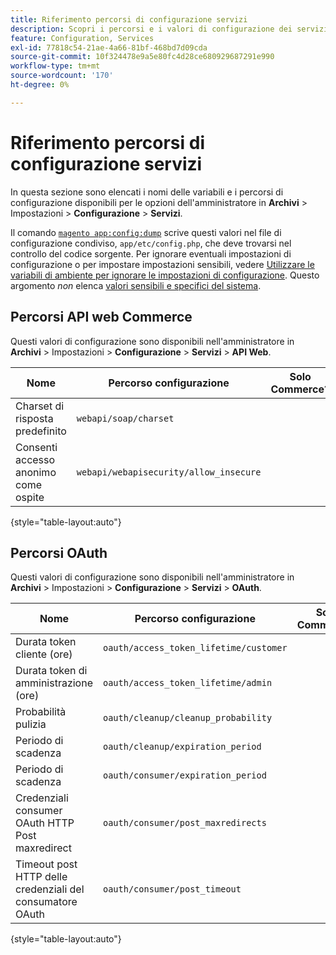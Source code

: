 ```yaml
---
title: Riferimento percorsi di configurazione servizi
description: Scopri i percorsi e i valori di configurazione dei servizi nelle impostazioni di amministrazione di Adobe Commerce. Scopri le opzioni di configurazione dell’integrazione di API web, OAuth e servizi.
feature: Configuration, Services
exl-id: 77818c54-21ae-4a66-81bf-468bd7d09cda
source-git-commit: 10f324478e9a5e80fc4d28ce680929687291e990
workflow-type: tm+mt
source-wordcount: '170'
ht-degree: 0%

---
```


# Riferimento percorsi di configurazione servizi

In questa sezione sono elencati i nomi delle variabili e i percorsi di configurazione disponibili per le opzioni dell&#39;amministratore in **Archivi** > Impostazioni > **Configurazione** > **Servizi**.

Il comando [`magento app:config:dump`](../cli/export-configuration.md) scrive questi valori nel file di configurazione condiviso, `app/etc/config.php`, che deve trovarsi nel controllo del codice sorgente. Per ignorare eventuali impostazioni di configurazione o per impostare impostazioni sensibili, vedere [Utilizzare le variabili di ambiente per ignorare le impostazioni di configurazione](override-config-settings.md#environment-variables). Questo argomento _non_ elenca [valori sensibili e specifici del sistema](config-reference-sens.md).

## Percorsi API web Commerce

Questi valori di configurazione sono disponibili nell&#39;amministratore in **Archivi** > Impostazioni > **Configurazione** > **Servizi** > **API Web**.

| Nome | Percorso configurazione | Solo Commerce? |
|--------------|--------------|--------------|
| Charset di risposta predefinito | `webapi/soap/charset` | <!-- ![Not Commerce-only](/help/assets/configuration/red-x.png) --> |
| Consenti accesso anonimo come ospite | `webapi/webapisecurity/allow_insecure` | <!-- ![Not Commerce-only](/help/assets/configuration/red-x.png) --> |

{style="table-layout:auto"}

## Percorsi OAuth

Questi valori di configurazione sono disponibili nell&#39;amministratore in **Archivi** > Impostazioni > **Configurazione** > **Servizi** > **OAuth**.

| Nome | Percorso configurazione | Solo Commerce? |
|--------------|--------------|--------------|
| Durata token cliente (ore) | `oauth/access_token_lifetime/customer` | <!-- ![Not Commerce-only](/help/assets/configuration/red-x.png) --> |
| Durata token di amministrazione (ore) | `oauth/access_token_lifetime/admin` | <!-- ![Not Commerce-only](/help/assets/configuration/red-x.png) --> |
| Probabilità pulizia | `oauth/cleanup/cleanup_probability` | <!-- ![Not Commerce-only](/help/assets/configuration/red-x.png) --> |
| Periodo di scadenza | `oauth/cleanup/expiration_period` | <!-- ![Not Commerce-only](/help/assets/configuration/red-x.png) --> |
| Periodo di scadenza | `oauth/consumer/expiration_period` | <!-- ![Not Commerce-only](/help/assets/configuration/red-x.png) --> |
| Credenziali consumer OAuth HTTP Post maxredirect | `oauth/consumer/post_maxredirects` | <!-- ![Not Commerce-only](/help/assets/configuration/red-x.png) --> |
| Timeout post HTTP delle credenziali del consumatore OAuth | `oauth/consumer/post_timeout` | <!-- ![Not Commerce-only](/help/assets/configuration/red-x.png) --> |

{style="table-layout:auto"}
